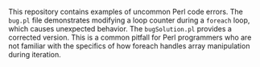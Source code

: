 This repository contains examples of uncommon Perl code errors. The `bug.pl` file demonstrates modifying a loop counter during a `foreach` loop, which causes unexpected behavior.  The `bugSolution.pl` provides a corrected version.  This is a common pitfall for Perl programmers who are not familiar with the specifics of how foreach handles array manipulation during iteration.